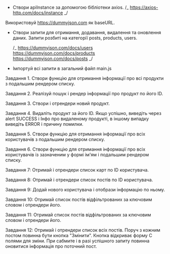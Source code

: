 - Створи apiInstance за допомогою бібліотеки axios. /_ https://axios-http.com/docs/instance _/

Використовуй https://dummyjson.com як baseURL.

- Створи запити для отримання, додавання, видалення та оновлення даних.
  Запити розбиті на категорії posts, products, users.

  /_
  https://dummyjson.com/docs/users
  https://dummyjson.com/docs/products
  https://dummyjson.com/docs/posts
  _/

- Імпортуй всі запити в загальний файл main.js

Завдання 1.
Створи функцію для отримання інформації про всі продукти з подальшим рендером списку.

Завдання 2.
Реалізуй пошук і рендер інформації про продукт по його ID.

Завдання 3.
Створи і отрендери новий продукт.

Завдання 4.
Видаліть продукт за його ID.
Якщо успішно, виведіть через alert SUCCESS і Інфо
про видаленому продукті, в іншому випадку виведіть ERROR і причину помилки.

Завдання 5.
Створи функцію для отримання інформації про всіх користувачів з подальшим рендером списку.

Завдання 6.
Створи функцію для отримання інформації про всіх користувачів із зазначеним у формі ім'ям і подальшим рендером списку.

Завдання 7:
Отримай і отрендери список карт по ID користувача.

Завдання 8:
Отримай і отрендери список постів по ID користувача.

Завдання 9:
Додай нового користувача і отобрази інформацію по ньому.

Завдання 10:
Отримай список постів відфільтрованих за ключовим словом і отрендери його.

Завдання 11:
Отримай список постів відфільтрованих за ключовим словом і отрендери його.

Завдання 12:
Отримай і отрендери список всіх постів.
Поруч з кожним постом повинна бути кнопка "Змінити".
Кнопка відкриває форму C полями для зміни. При сабмите і в разі успішного запиту повинна оновитися інформація про поточний пост.
